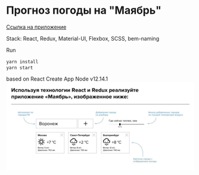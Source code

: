 # Прогноз погоды на "Маябрь"
[Ссылка на приложение](https://iliaov.github.io/LevelTravel/build)

Stack: React, Redux, Material-UI, Flexbox, SCSS, bem-naming

Run
```
yarn install
yarn start
```

based on React Create App Node v12.14.1
![Test_img](/test_img.jpg)
